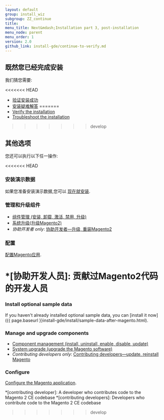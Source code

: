 ```yaml
---
layout: default
group: install_wiz 
subgroup: ZZ_continue
title: 
menu_title: Next&mdash;Installation part 3, post-installation
menu_node: parent
menu_order: 1
version: 2.0
github_link: install-gde/continue-to-verify.md
---
```



## 既然您已经完成安装
我们猜您需要:

<<<<<<< HEAD
*	<a href="{{ site.gdeurl }}install-gde/install/verify.html">验证安装成功</a>
*	<a href="{{ site.gdeurl }}install-gde/trouble/tshoot.html">安装疑难解答</a>
=======
*	<a href="{{page.baseurl}}install-gde/install/verify.html">Verify the installation</a>
*	<a href="{{page.baseurl}}install-gde/trouble/tshoot.html">Troubleshoot the installation</a>
>>>>>>> develop

## 其他选项
您还可以执行以下任一操作:

<<<<<<< HEAD
### 安装演示数据
如果您准备安装演示数据,您可以 <a href="{{ site.gdeurl }}install-gde/install/sample-data.html">现在就安装</a>.

### 管理和升级组件
*	<a href="{{ site.gdeurl }}comp-mgr/compman-start.html">组件管理 (安装, 卸载, 激活, 禁用, 升级)</a>
*	<a href="{{ site.gdeurl }}comp-mgr/upgrader/upgrade-start.html">系统升级(升级Magento2)</a>
*	*协助开发者 only*: <a href="{{ site.gdeurl }}install-gde/install/cli/dev_options.html">协助开发者&mdash;升级, 重装Magento2</a>

### 配置
<a href="{{ site.gdeurl }}install-gde/install/post-install-config.html">配置Magento应用</a>.

*[协助开发人员]: 贡献过Magento2代码的开发人员
=======
### Install optional sample data
If you haven't already installed optional sample data, you can [install it now]({{ page.baseurl }}install-gde/install/sample-data-after-magento.html).

### Manage and upgrade components
*	<a href="{{page.baseurl}}comp-mgr/compman-start.html">Component management (install, uninstall, enable, disable, update)</a>
*	<a href="{{page.baseurl}}comp-mgr/upgrader/upgrade-start.html">System upgrade (upgrade the Magento software)</a>
*	*Contributing developers only*: <a href="{{page.baseurl}}install-gde/install/cli/dev_options.html">Contributing developers&mdash;update, reinstall Magento</a>

### Configure
<a href="{{page.baseurl}}install-gde/install/post-install-config.html">Configure the Magento application</a>.

*[contributing developer]: A developer who contributes code to the Magento 2 CE codebase
*[contributing developers]: Developers who contribute code to the Magento 2 CE codebase
>>>>>>> develop
